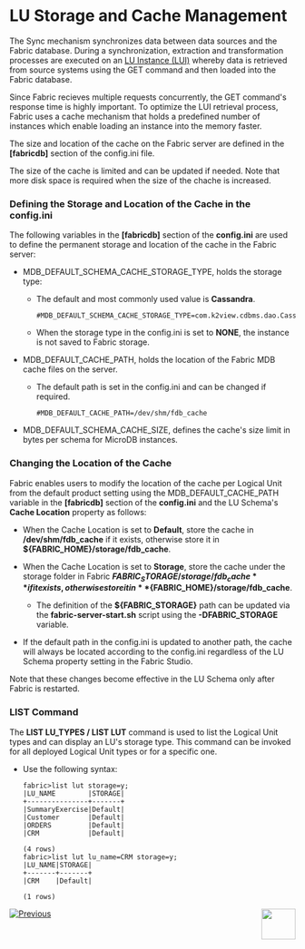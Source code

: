 # LU Storage and Cache Management

The Sync mechanism synchronizes data between data sources and the Fabric database. During a synchronization, extraction and transformation processes are executed on an [LU Instance (LUI)](/articles/01_fabric_overview/02_fabric_glossary.md#lui) whereby data is retrieved from source systems using the GET command and then loaded into the Fabric database.

Since Fabric recieves multiple requests concurrently, the GET command's response time is highly important. To optimize the LUI retrieval process, Fabric uses a cache mechanism that holds a predefined number of instances which enable loading an instance into the memory faster.

The size and location of the cache on the Fabric server are defined in the **[fabricdb]** section of the config.ini file.

The size of the cache is limited and can be updated if needed. Note that more disk space is required when the size of the chache is increased.


### Defining the Storage and Location of the Cache in the config.ini

The following variables in the **[fabricdb]** section of the **config.ini** are used to define the permanent storage and location of the cache in the Fabric server:

- MDB_DEFAULT_SCHEMA_CACHE_STORAGE_TYPE, holds the storage type:
  
  - The default and most commonly used value is **Cassandra**. 
  
    ~~~
    #MDB_DEFAULT_SCHEMA_CACHE_STORAGE_TYPE=com.k2view.cdbms.dao.CassandraEntityStorage
    ~~~
  
  - When the storage type in the config.ini is set to **NONE**, the instance is not saved to Fabric storage.
  
- MDB_DEFAULT_CACHE_PATH, holds the location of the Fabric MDB cache files on the server.

  - The default path is set in the config.ini and can be changed if required.

    ~~~
    #MDB_DEFAULT_CACHE_PATH=/dev/shm/fdb_cache
    ~~~

- MDB_DEFAULT_SCHEMA_CACHE_SIZE, defines the cache's size limit in bytes per schema for MicroDB instances. 

### Changing the Location of the Cache 
Fabric enables users to modify the location of the cache per Logical Unit from the default product setting using the MDB_DEFAULT_CACHE_PATH variable in the **[fabricdb]** section of the **config.ini** and the LU Schema's **Cache Location** property as follows:

* When the Cache Location is set to **Default**, store the cache in **/dev/shm/fdb_cache** if it exists, otherwise store it in **${FABRIC_HOME}/storage/fdb_cache**. 

* When the Cache Location is set to **Storage**, store the cache under the storage folder in Fabric **${FABRIC_STORAGE}/storage/fdb_cache** if it exists, otherwise store it in **${FABRIC_HOME}/storage/fdb_cache**.
  * The definition of the **${FABRIC_STORAGE}** path can be updated via the **fabric-server-start.sh** script using the **-DFABRIC_STORAGE** variable.
* If the default path in the config.ini is updated to another path, the cache will always be located according to the config.ini regardless of the LU Schema property setting in the Fabric Studio.

Note that these changes become effective in the LU Schema only after Fabric is restarted.

### LIST Command

The **LIST LU_TYPES / LIST LUT** command is used to list the Logical Unit types and can display an LU's storage type. This command can be invoked for all deployed Logical Unit types or for a specific one.

* Use the following syntax:

  ~~~
  fabric>list lut storage=y;
  |LU_NAME        |STORAGE|
  +---------------+-------+
  |SummaryExercise|Default|
  |Customer       |Default|
  |ORDERS         |Default|
  |CRM            |Default|
  
  (4 rows)
  fabric>list lut lu_name=CRM storage=y;
  |LU_NAME|STORAGE|
  +-------+-------+
  |CRM    |Default|
  
  (1 rows)
  ~~~



[![Previous](/articles/images/Previous.png)](01_LU_storage_overview.md)[<img align="right" width="60" height="54" src="/articles/images/Next.png">](03_big_lu_storage.md) 



